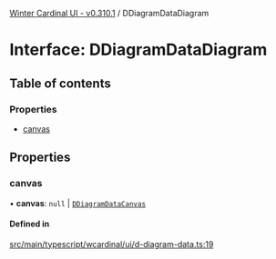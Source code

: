 [Winter Cardinal UI - v0.310.1](../index.md) / DDiagramDataDiagram

# Interface: DDiagramDataDiagram

## Table of contents

### Properties

- [canvas](DDiagramDataDiagram.md#canvas)

## Properties

### canvas

• **canvas**: ``null`` \| [`DDiagramDataCanvas`](DDiagramDataCanvas.md)

#### Defined in

[src/main/typescript/wcardinal/ui/d-diagram-data.ts:19](https://github.com/winter-cardinal/winter-cardinal-ui/blob/v0.310.1/src/main/typescript/wcardinal/ui/d-diagram-data.ts#L19)
